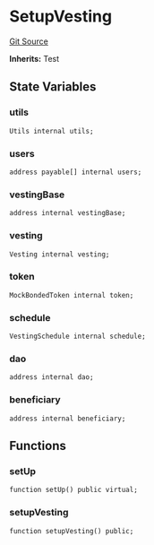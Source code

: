 # SetupVesting
[Git Source](https://github.com/DAObox/fantastic-spork/blob/e85e294b9aa197e65780cf42fd333d2b29d2cb82/src/test/SetupVesting.t.sol)

**Inherits:**
Test


## State Variables
### utils

```solidity
Utils internal utils;
```


### users

```solidity
address payable[] internal users;
```


### vestingBase

```solidity
address internal vestingBase;
```


### vesting

```solidity
Vesting internal vesting;
```


### token

```solidity
MockBondedToken internal token;
```


### schedule

```solidity
VestingSchedule internal schedule;
```


### dao

```solidity
address internal dao;
```


### beneficiary

```solidity
address internal beneficiary;
```


## Functions
### setUp


```solidity
function setUp() public virtual;
```

### setupVesting


```solidity
function setupVesting() public;
```

